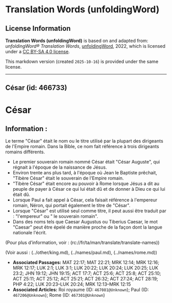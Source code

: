 # Translation Words (unfoldingWord)

## License Information

**Translation Words (unfoldingWord)** is based on and adapted from: _unfoldingWord® Translation Words_, [unfoldingWord](https://unfoldingword.org/utw), 2022, which is licensed under a [CC BY-SA 4.0 license](https://creativecommons.org/licenses/by-sa/4.0/legalcode.en).

This markdown version (created `2025-10-16`) is provided under the same license.



--------------------------------

## César (id: 466733)

César
=====

Information :
-------------

Le terme "César" était le nom ou le titre utilisé par la plupart des dirigeants de l'Empire romain. Dans la Bible, ce nom fait référence à trois dirigeants romains différents.

* Le premier souverain romain nommé César était "César Auguste", qui régnait à l'époque de la naissance de Jésus.
* Environ trente ans plus tard, à l'époque où Jean le Baptiste prêchait, "Tibère César" était le souverain de l'Empire romain.
* "Tibère César" était encore au pouvoir à Rome lorsque Jésus a dit au peuple de payer à César ce qui lui était dû et de donner à Dieu ce qui lui était dû.
* Lorsque Paul a fait appel à César, cela faisait référence à l'empereur romain, Néron, qui portait également le titre de "César".
* Lorsque "César" est utilisé seul comme titre, il peut aussi être traduit par : "l'empereur" ou " le souverain romain".
* Dans des noms tels que Caesar Augustus ou Tiberius Caesar, le mot "Caesar" peut être épelé de manière proche de la façon dont la langue nationale l'écrit.

(Pour plus d’information, voir : (rc://fr/ta/man/translate/translate\-names))

(Voir aussi : (../other/king.md), (../names/paul.md), (../names/rome.md))

* **Associated Passages:** MAT 22:17; MAT 22:21; MRK 12:14; MRK 12:16; MRK 12:17; LUK 2:1; LUK 3:1; LUK 20:22; LUK 20:24; LUK 20:25; LUK 23:2; JHN 19:12; JHN 19:15; ACT 17:7; ACT 25:6; ACT 25:8; ACT 25:10; ACT 25:11; ACT 25:12; ACT 25:21; ACT 26:32; ACT 27:24; ACT 28:19; PHP 4:22; LUK 20:23–LUK 20:24; MRK 12:13–MRK 12:15
* **Associated Articles:** Roi royaume (ID: `467081@Unknown`); Paul (ID: `467206@Unknown`); Rome (ID: `467301@Unknown`)

